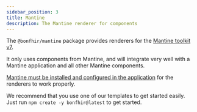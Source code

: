 ```yaml
---
sidebar_position: 3
title: Mantine
description: The Mantine renderer for components
---
```


The `@bonfhir/mantine` package provides renderers for the [Mantine toolkit v7](https://mantine.dev/).

It only uses components from Mantine, and will integrate very well with a Mantine application and all other Mantine components.

[Mantine must be installed and configured in the application](https://mantine.dev/getting-started/) for the renderers to work properly.

We recommend that you use one of our templates to get started easily.  
Just run `npm create -y bonfhir@latest` to get started.
